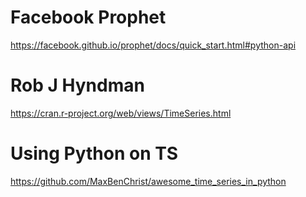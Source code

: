 
# Facebook Prophet

https://facebook.github.io/prophet/docs/quick_start.html#python-api

# 	Rob J Hyndman

https://cran.r-project.org/web/views/TimeSeries.html

# Using Python on TS

https://github.com/MaxBenChrist/awesome_time_series_in_python
